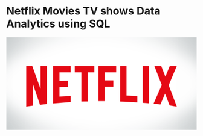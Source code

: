 # Netflix Movies TV shows Data Analytics using SQL

![Netflix Logo](https://github.com/nandini-832/netflix_sql_project/blob/main/IMG_2187.PNG)
